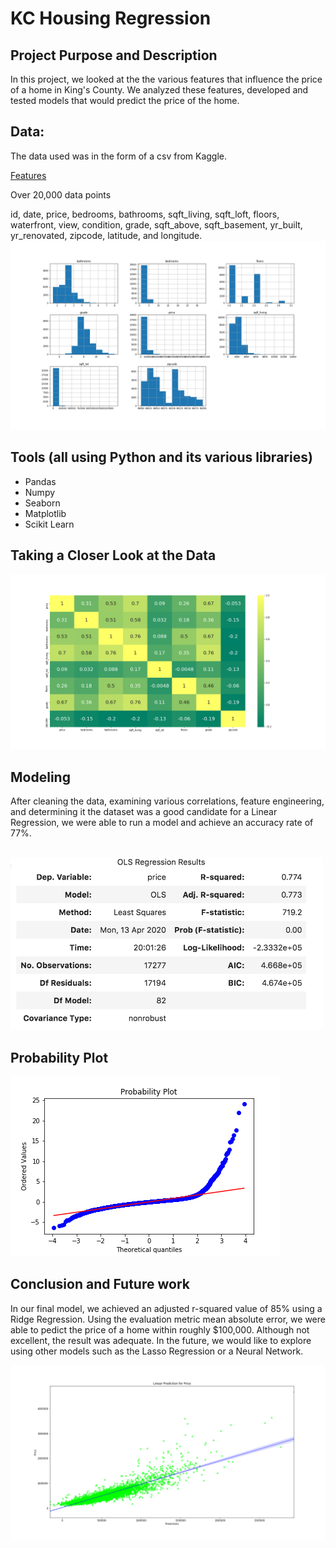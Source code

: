 # KC Housing Regression

## Project Purpose and Description

In this project, we looked at the the various features that influence the price of a home in King's County.  We analyzed  these features, developed and tested models that would predict the price of the home.

## Data:
The data used was in the form of a csv from Kaggle.

<ins> Features </ins>

Over 20,000 data points

id, date, price, bedrooms, bathrooms, sqft_living, sqft_loft, floors, waterfront, view, condition, grade, sqft_above, sqft_basement, yr_built, yr_renovated, zipcode, latitude, and longitude. 
![](images/hist.png)

	
## Tools (all using Python and its various libraries)
   - Pandas
   - Numpy
   - Seaborn
   - Matplotlib
   - Scikit Learn
## Taking a Closer Look at the Data
![](images/corr.png)

## Modeling
After cleaning the data, examining various correlations, feature engineering, and determining it the dataset was a good candidate for a Linear Regression, we were able to run a model and achieve an accuracy rate of 77%. 

<br/>
 
<img src="images/ols_results.png" width="500">

## Probability Plot
![](images/qqplot.png)

## Conclusion and Future work

In our final model, we achieved an adjusted r-squared value of 85% using a Ridge Regression.  Using the evaluation metric mean absolute error, we were able to pedict the price of a home within roughly $100,000. Although not excellent, the result was adequate.  In the future, we would like to explore using other models such as the Lasso Regression or a Neural Network. 


![](images/lrprediction.png)
